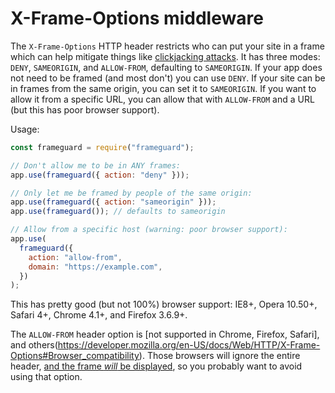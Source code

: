 # X-Frame-Options middleware

The `X-Frame-Options` HTTP header restricts who can put your site in a frame which can help mitigate things like [clickjacking attacks](https://en.wikipedia.org/wiki/Clickjacking). It has three modes: `DENY`, `SAMEORIGIN`, and `ALLOW-FROM`, defaulting to `SAMEORIGIN`. If your app does not need to be framed (and most don't) you can use `DENY`. If your site can be in frames from the same origin, you can set it to `SAMEORIGIN`. If you want to allow it from a specific URL, you can allow that with `ALLOW-FROM` and a URL (but this has poor browser support).

Usage:

```javascript
const frameguard = require("frameguard");

// Don't allow me to be in ANY frames:
app.use(frameguard({ action: "deny" }));

// Only let me be framed by people of the same origin:
app.use(frameguard({ action: "sameorigin" }));
app.use(frameguard()); // defaults to sameorigin

// Allow from a specific host (warning: poor browser support):
app.use(
  frameguard({
    action: "allow-from",
    domain: "https://example.com",
  })
);
```

This has pretty good (but not 100%) browser support: IE8+, Opera 10.50+, Safari 4+, Chrome 4.1+, and Firefox 3.6.9+.

The `ALLOW-FROM` header option is [not supported in Chrome, Firefox, Safari], and others(https://developer.mozilla.org/en-US/docs/Web/HTTP/X-Frame-Options#Browser_compatibility). Those browsers will ignore the entire header, [and the frame _will_ be displayed](https://www.owasp.org/index.php/Clickjacking_Defense_Cheat_Sheet#Limitations_2), so you probably want to avoid using that option.
